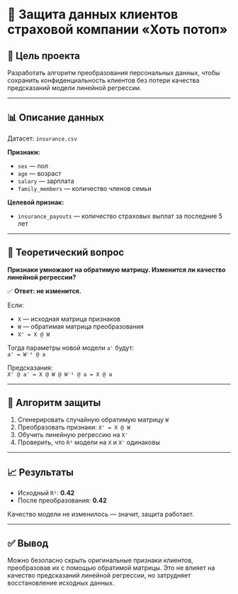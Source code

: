 # 🔐 Защита данных клиентов страховой компании «Хоть потоп»

## 📌 Цель проекта

Разработать алгоритм преобразования персональных данных, чтобы сохранить конфиденциальность клиентов без потери качества предсказаний модели линейной регрессии.

---

## 📊 Описание данных

Датасет: `insurance.csv`

**Признаки:**
- `sex` — пол  
- `age` — возраст  
- `salary` — зарплата  
- `family_members` — количество членов семьи

**Целевой признак:**
- `insurance_payouts` — количество страховых выплат за последние 5 лет

---

## 🧠 Теоретический вопрос

**Признаки умножают на обратимую матрицу. Изменится ли качество линейной регрессии?**

✅ **Ответ: не изменится.**

Если:
- `X` — исходная матрица признаков
- `W` — обратимая матрица преобразования
- `X' = X @ W`

Тогда параметры новой модели `a'` будут:  
`a' = W⁻¹ @ a`

Предсказания:  
`X' @ a' = X @ W @ W⁻¹ @ a = X @ a`

---

## 🧪 Алгоритм защиты

1. Сгенерировать случайную обратимую матрицу `W`
2. Преобразовать признаки: `X' = X @ W`
3. Обучить линейную регрессию на `X'`
4. Проверить, что `R²` модели на `X` и `X'` одинаковы

---

## 📈 Результаты

- Исходный `R²`: **0.42**  
- После преобразования: **0.42**

Качество модели не изменилось — значит, защита работает.

---

## ✅ Вывод

Можно безопасно скрыть оригинальные признаки клиентов, преобразовав их с помощью обратимой матрицы. Это не влияет на качество предсказаний линейной регрессии, но затрудняет восстановление исходных данных.
